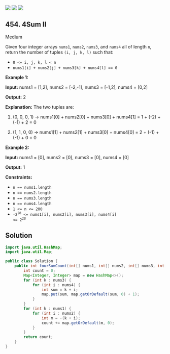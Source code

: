 [![](https://img.shields.io/github/stars/javadev/LeetCode-in-Java?label=Stars&style=flat-square)](https://github.com/javadev/LeetCode-in-Java)
[![](https://img.shields.io/github/forks/javadev/LeetCode-in-Java?label=Fork%20me%20on%20GitHub%20&style=flat-square)](https://github.com/javadev/LeetCode-in-Java/fork)
[![](https://img.shields.io/badge/-LeetCode%20in%20Kotlin-blue?style=flat-square)](https://github.com/javadev/LeetCode-in-Kotlin)

## 454\. 4Sum II

Medium

Given four integer arrays `nums1`, `nums2`, `nums3`, and `nums4` all of length `n`, return the number of tuples `(i, j, k, l)` such that:

*   `0 <= i, j, k, l < n`
*   `nums1[i] + nums2[j] + nums3[k] + nums4[l] == 0`

**Example 1:**

**Input:** nums1 = [1,2], nums2 = [-2,-1], nums3 = [-1,2], nums4 = [0,2]

**Output:** 2

**Explanation:** The two tuples are: 

1. (0, 0, 0, 1) -> nums1[0] + nums2[0] + nums3[0] + nums4[1] = 1 + (-2) + (-1) + 2 = 0 

2. (1, 1, 0, 0) -> nums1[1] + nums2[1] + nums3[0] + nums4[0] = 2 + (-1) + (-1) + 0 = 0

**Example 2:**

**Input:** nums1 = [0], nums2 = [0], nums3 = [0], nums4 = [0]

**Output:** 1

**Constraints:**

*   `n == nums1.length`
*   `n == nums2.length`
*   `n == nums3.length`
*   `n == nums4.length`
*   `1 <= n <= 200`
*   <code>-2<sup>28</sup> <= nums1[i], nums2[i], nums3[i], nums4[i] <= 2<sup>28</sup></code>

## Solution

```java
import java.util.HashMap;
import java.util.Map;

public class Solution {
    public int fourSumCount(int[] nums1, int[] nums2, int[] nums3, int[] nums4) {
        int count = 0;
        Map<Integer, Integer> map = new HashMap<>();
        for (int k : nums3) {
            for (int i : nums4) {
                int sum = k + i;
                map.put(sum, map.getOrDefault(sum, 0) + 1);
            }
        }
        for (int k : nums1) {
            for (int i : nums2) {
                int m = -(k + i);
                count += map.getOrDefault(m, 0);
            }
        }
        return count;
    }
}
```